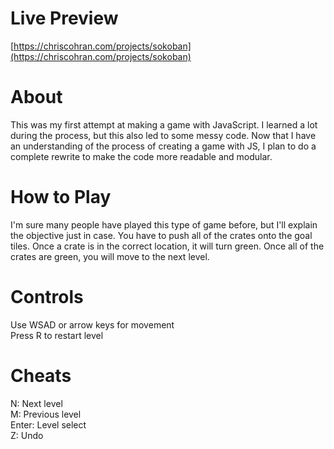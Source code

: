# Live Preview
[https://chriscohran.com/projects/sokoban](https://chriscohran.com/projects/sokoban)

# About
This was my first attempt at making a game with JavaScript. I learned a lot during the process, but this also led to some messy code. Now that I have an understanding of the process of creating a game with JS, I plan to do a complete rewrite to make the code more readable and modular.

# How to Play
I'm sure many people have played this type of game before, but I'll explain the objective just in case. You have to push all of the crates onto the goal tiles. Once a crate is in the correct location, it will turn green. Once all of the crates are green, you will move to the next level.

# Controls
Use WSAD or arrow keys for movement  
Press R to restart level

# Cheats
N: Next level  
M: Previous level  
Enter: Level select  
Z: Undo  
